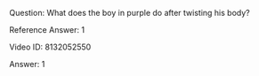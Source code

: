 Question: What does the boy in purple do after twisting his body?

Reference Answer: 1

Video ID: 8132052550

Answer: 1

